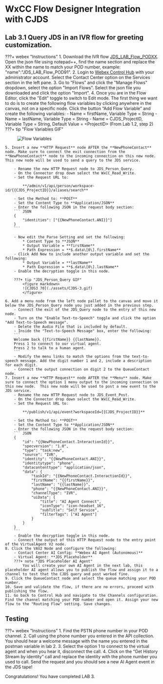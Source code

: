# WxCC Flow Designer Integration with CJDS

## Lab 3.1 Query JDS in an IVR flow for greeting customization. 
???+ webex "Instructions"
    1. Download the IVR flow <a href="https://github.com/WebexCC-SA/LAB-2851/blob/main/docs/assets/JDS_LAB_Flow_PODXX.json" target="_blank">JDS_LAB_Flow_PODXX</a>. Open the json file using notepad++, find the name section and replace the XX within the name to match your POD number, example: "name":"JDS_LAB_Flow_POD91". 
    2. Login to [Webex Control Hub](https://admin.webex.com) with your administrator account. Select the Contact Center option on the Services section in the left pane. 
    3. Go to “Flows” and click the "Manage Flows" dropdown, select the option "Import Flows". Select the json file you downloaded and click the option "Import".
    4. Once you are in the Flow Editor, click the "Edit" toggle to switch to Edit mode. The first thing we want to do is to create the following flow variables by clicking anywhere in the canvas, not on a specific node. Click the button “Add Flow Variable” and create the following variables:
        - Name = firstName, Variable Type = String
        - Name = lastName, Variable Type = String
        - Name = CJDS_ProjectID, Variable Type = String, Default Value = &lt;ProjectID&gt; (From Lab 1.2, step 2)
        ???+ tip "Flow Variables GIF"
            <figure markdown>
            ![Flow Variables](./assets/CJDS-2.gif)
            </figure>


    5. Insert a new **HTTP Request** node AFTER the **NewPhoneContact** node. Make sure to connect the exit connection from the **NewPhoneContact** node to the incoming connection on this new node.  This new node will be used to send a query to the JDS service.

        - Rename the new HTTP Request node to JDS_Person_Query.
        - On the Connector drop down select the WxCC_Read_Write.
        - Set the Request URL to:

            **/admin/v1/api/person/workspace-id/{{CJDS_ProjectID}}/aliases/search**

        - Set the Method to: **POST**
        - Set the Content Type to **Application/JSON**
        - Enter the following JSON in the request body section: 
        ``` JSON
        {
            "identities": ["{{NewPhoneContact.ANI}}"]
        }
        ```

        - Now edit the Parse Setting and set the following:
            * Content Type to **JSON**
            * Output Variable = **firstName**
            * Path Expression = **$.data\[0\].firstName**
        - Click Add New to include another output variable and set the following:
            * Output Variable = **lastName**
            * Path Expression = **$.data\[0\].lastName**
        - Enable the decryption toggle in this node. 

        ???+ tip "JDS_Person_Query GIF"
            <figure markdown>
            ![CJDS3 70](./assets/CJDS-3.gif)
            </figure>
    
    6. Add a menu node from the left node pallet to the canvas and move it below the JDS_Person_Query node you just added in the previous step.
        - Connect the exit of the JDS_Query node to the entry of this new node.
        - Turn on the "Enable Text-to-Speech" toggle and click the option "Add Text-to-Speech message". 
        - Delete the Audio File that is included by default. 
        - Inside the "Text-to-Speech Message" box, enter the following: 
        ```
        Welcome back {{firstName}} {{lastName}}. 
        Press 1 to connect to our virtual agent. 
        Press 2 to talk to a human agent.
        ```
        - Modify the menu links to match the options from the text-to-speech message. Add the digit number 1 and 2, include a description for each digit. 
        - Connect the output connection on digit 2 to the QueueContact node. 
    7. Insert a new **HTTP Request** node AFTER the **Menu** node. Make sure to connect the option 1 menu output to the incoming connection on this new node.  This new node will be used to post a new event to the JDS service.
        - Rename the new HTTP Request node to JDS_Event_Post.
        - On the Connector drop down select the WxCC_Read_Write.
        - Set the Request URL to:

            **/publish/v1/api/event?workspaceId={{CJDS_ProjectID}}**

        - Set the Method to: **POST**
        - Set the Content Type to **Application/JSON**
        - Enter the following JSON in the request body section:
        ``` JSON
        {
            "id": "{{NewPhoneContact.InteractionId}}",
            "specversion": "1.0",
            "type": "task:new",
            "source": "IVR",
            "identity": "{{NewPhoneContact.ANI}}",
            "identitytype": "phone",
            "datacontenttype": "application/json",
            "data": {
                "taskId": "{{NewPhoneContact.InteractionId}}",
                "firstName": "{{firstName}}",
                "lastName": "{{lastName}}",
                "phone": "{{NewPhoneContact.ANI}}",
                "channelType": "IVR",
                "uiData": {
                    "title": "AI Agent Connect",
                    "iconType": "icon-headset_16",
                    "subTitle": "Self Service",
                    "filterTags": ["AI Agent"]
                }
            }
        }
        ```      
        - Enable the decryption toggle in this node.  
        - Connect the output of this HTTP Request node to the entry point of the VirtualAgent V2 node. 
    8. Click the VAV2 Node and configure the following: 
        - Contact Center AI Config: **Webex AI Agent (Autonomous)**
        - Virtual Agent: **JDS_Placeholder**
        ???+ note "JDS Placeholder AI Agent"
            You will create your own AI Agent in the next lab, this placeholder AI agent allows you to publish the flow and assign it to a channel to test that the CJDS query and post worked fine. 
    9. Click the QueueContact node and select the queue matching your POD number. 
    10. Save and validate the flow, if there are no errors, proceed with publishing the flow. 
    11. Go back to Control Hub and navigate to the Channels configuration. Find the channel matching your POD number and open it. Assign your new flow to the "Routing Flow" setting. Save changes. 

## Testing

???+ webex "Instructions"
    1. Find the PSTN phone number in your POD channel. 
    2. Call using the phone number you entered in the API collection. You should hear a welcome message with the name you entered in the postman variable in lab 2. 
    3. Select the option 1 to connect to the virtual agent and when you hear it, disconnect the call. 
    4. Click on the “Get History Stream by identity” call and replace the identity with the phone number you used to call. Send the request and you should see a new AI Agent event in the JDS tape! 

Congratulations! You have completed LAB 3.  